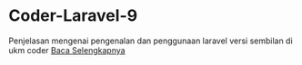 # Coder-Laravel-9
Penjelasan mengenai pengenalan dan penggunaan laravel versi sembilan di ukm coder
[Baca Selengkapnya](https://github.com/alirfanyasin/Coder-Laravel-9/wiki)

